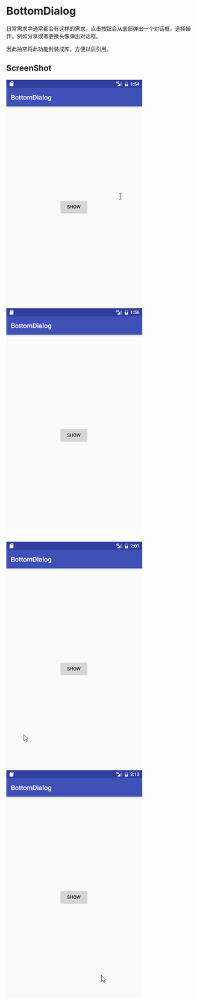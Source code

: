# **BottomDialog**

日常需求中通常都会有这样的需求，点击按钮会从底部弹出一个对话框，选择操作。例如分享或者更换头像弹出对话框。

因此抽空将此功能封装成库，方便以后引用。

## **ScreenShot**

![image](https://github.com/SmartCyl/BottomDialog/blob/master/screenshot/bd_001.gif)![image](https://github.com/SmartCyl/BottomDialog/blob/master/screenshot/bd_002.gif)

![image](https://github.com/SmartCyl/BottomDialog/blob/master/screenshot/bd_003.gif)![image](https://github.com/SmartCyl/BottomDialog/blob/master/screenshot/bd_004.gif)
